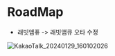# RoadMap 

- 래빗앰퓨 -> 래빗앰큐 오타 수정

![KakaoTalk_20240129_160102026](https://github.com/YoungHaKim7/Cpp_Training/assets/67513038/8473d4f1-1428-4b6f-b32d-ca926d4d80e9)
